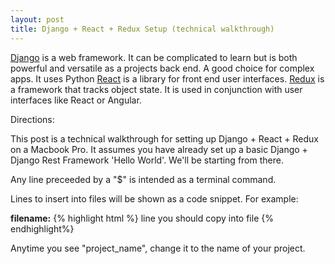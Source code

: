 ```yaml
---
layout: post
title: Django + React + Redux Setup (technical walkthrough)
---
```


[Django](https://www.djangoproject.com/ "Django") is a web framework. It can be complicated to learn but is both powerful and versatile as a projects back end. A good choice for complex apps. It uses Python
[React](https://facebook.github.io/react/ "React") is a library for front end user interfaces.
[Redux](http://redux.js.org/ "Redux") is a framework that tracks object state. It is used in conjunction with user interfaces like React or Angular.

Directions: 

This post is a technical walkthrough for setting up Django + React + Redux on a Macbook Pro.  It assumes you have already set up a basic Django + Django Rest Framework 'Hello World'.  We'll be starting from there. 

Any line preceeded by a "$" is intended as a terminal command. 

Lines to insert into files will be shown as a code snippet. For example:

**filename:**
{% highlight html %}
line you should copy into file 
{% endhighlight%}

Anytime you see "project_name", change it to the name of your project. 

